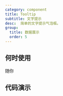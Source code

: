 ```yaml
---
category: component
title: Tooltip
subtitle: 文字提示
desc:  简单的文字提示气泡框。
group:
  title: 数据展示
  order: 5
---
```


## 何时使用

随你

## 代码演示

<example src="./examples/basic.md" title="基础用法" />
